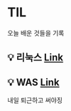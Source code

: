 # TIL
오늘 배운 것들을 기록


## :bulb: 리눅스 [Link](https://github.com/Seungpang/TIL/Linux)
## :bulb: WAS [Link](hhtps:/github.com/Seungpang/TIL/WAS)

내일 퇴근하고 써야징